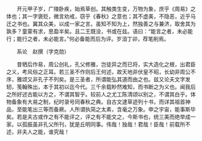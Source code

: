 <!-- { "loadSidebar": true } -->
　　开元甲子岁，广陵卧疾，始焉草创。其触类生变，万物为象，庶乎《周易》之体也；其一字褒贬，微言劝戒，窃乎《春秋》之意也；其不虚美，不隐恶，近乎马迁之书也。冀其众美，以成一家之言。虽知不知为上，然独善之与兼济，取舍其为孰多？童蒙有求，思盈半矣。且二王既没，书或在兹。语曰：“能言之者，未必能行；能行之者，未必能言。”何必备能而后为评。岁洎丁卯，荐笔削焉。

　　系论　赵撰（字克勋）

　　昔牺后作易，周公创礼，孔父修雅，岂徒异之而已将，实大造化之根，出君臣之义，考风俗之正耳。若三圣不作则后王何述，故天地非伏皇不昭，长幼非周公不序，雅颂又非孔子不列矣。是三圣者，所谓能弘其道而由之也。兹又论夫文字发轫，笺翰殊出，本于其初以迄今代。三千余载眇然难知，而书断之为义也。闻我后之所好述古能以方之，不谓其智乎。较前人之尤工陈清颂以别之，不谓其白乎。体物备象有大易之制，纪时录号同春秋之典。自古文逮草迹列十书，而详其祖首神品，至能笔出三等而备厥。人所谓执简之太素，含毫之万象。申之宇宙，能事斯毕矣。若是夫古或作之有不能评之，评之有不能文之，今斯书也，统三美而绝举成一家。以孤振虽非孔父所刊，犹是丘明同事。伟哉！独哉！君哉！臣哉！前载所不述，非夫人之能，谁究哉！  
